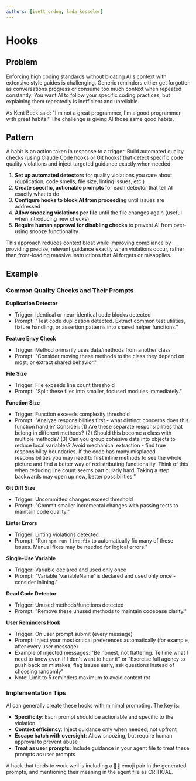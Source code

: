 ```yaml
---
authors: [ivett_ordog, lada_kesseler]
---
```


# Hooks

## Problem
Enforcing high coding standards without bloating AI's context with extensive style guides is challenging. Generic reminders either get forgotten as conversations progress or consume too much context when repeated constantly. You want AI to follow your specific coding practices, but explaining them repeatedly is inefficient and unreliable.

As Kent Beck said: "I'm not a great programmer, I'm a good programmer with great habits." The challenge is giving AI those same good habits.

## Pattern
A habit is an action taken in response to a trigger. Build automated quality checks (using Claude Code hooks or Git hooks) that detect specific code quality violations and inject targeted guidance exactly when needed:

1. **Set up automated detectors** for quality violations you care about (duplication, code smells, file size, linting issues, etc.)
2. **Create specific, actionable prompts** for each detector that tell AI exactly what to do
3. **Configure hooks to block AI from proceeding** until issues are addressed
4. **Allow snoozing violations per file** until the file changes again (useful when introducing new checks)
5. **Require human approval for disabling checks** to prevent AI from over-using snooze functionality

This approach reduces context bloat while improving compliance by providing precise, relevant guidance exactly when violations occur, rather than front-loading massive instructions that AI forgets or misapplies.

## Example

### Common Quality Checks and Their Prompts

**Duplication Detector**
- Trigger: Identical or near-identical code blocks detected
- Prompt: "Test code duplication detected. Extract common test utilities, fixture handling, or assertion patterns into shared helper functions."

**Feature Envy Check**
- Trigger: Method primarily uses data/methods from another class
- Prompt: "Consider moving these methods to the class they depend on most, or extract shared behavior."

**File Size**
- Trigger: File exceeds line count threshold
- Prompt: "Split these files into smaller, focused modules immediately."

**Function Size**
- Trigger: Function exceeds complexity threshold
- Prompt: "Analyze responsibilities first - what distinct concerns does this function handle? Consider: (1) Are these separate responsibilities that belong in different methods? (2) Should this become a class with multiple methods? (3) Can you group cohesive data into objects to reduce local variables? Avoid mechanical extraction - find true responsibility boundaries. If the code has many misplaced responsibilities you may need to first inline methods to see the whole picture and find a better way of redistributing functionality. Think of this when reducing line count seems particularly hard. Taking a step backwards may open up new, better possibilities."

**Git Diff Size**
- Trigger: Uncommitted changes exceed threshold
- Prompt: "Commit smaller incremental changes with passing tests to maintain code quality."

**Linter Errors**
- Trigger: Linting violations detected
- Prompt: "Run `npm run lint:fix` to automatically fix many of these issues. Manual fixes may be needed for logical errors."

**Single-Use Variable**
- Trigger: Variable declared and used only once
- Prompt: "Variable 'variableName' is declared and used only once - consider inlining."

**Dead Code Detector**
- Trigger: Unused methods/functions detected
- Prompt: "Remove these unused methods to maintain codebase clarity."
  
**User Reminders Hook**
- Trigger: On user prompt submit (every message)
- Prompt: Inject your most critical preferences automatically (for example, after every user message)
- Example of injected messages: "Be honest, not flattering. Tell me what I need to know even if I don't want to hear it" or "Exercise full agency to push back on mistakes, flag issues early, ask questions instead of choosing randomly"
- Note: Limit to 5 reminders maximum to avoid context rot

### Implementation Tips

AI can generally create these hooks with minimal prompting. The key is:
- **Specificity**: Each prompt should be actionable and specific to the violation
- **Context efficiency**: Inject guidance only when needed, not upfront
- **Escape hatch with oversight**: Allow snoozing, but require human approval to prevent abuse
- **Treat as user prompts**: Include guidance in your agent file to treat these prompts as user prompts

A hack that tends to work well is including a 🙂💬 emoji pair in the generated prompts, and mentioning their meaning in the agent file as CRITICAL.
